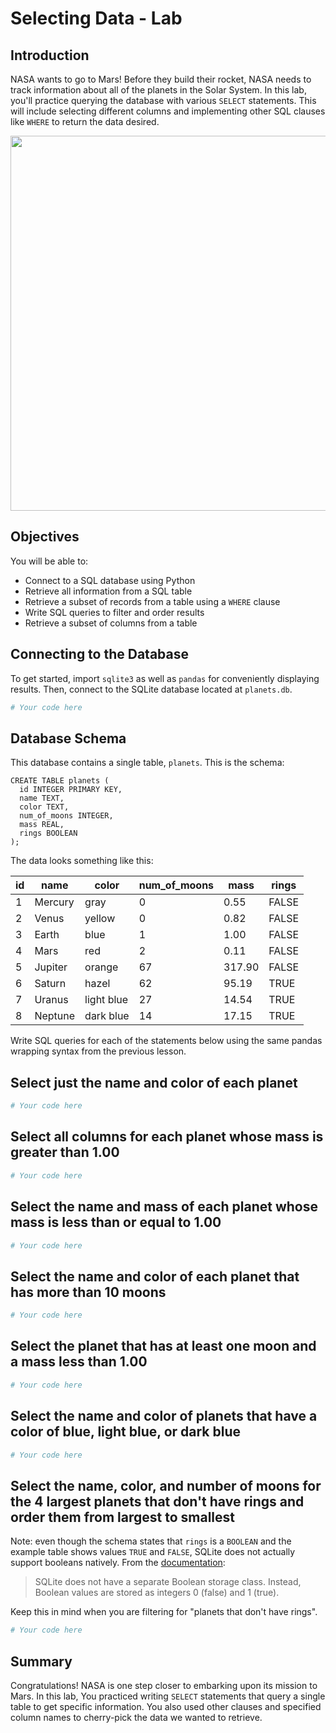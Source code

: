 # Selecting Data - Lab


## Introduction 

NASA wants to go to Mars! Before they build their rocket, NASA needs to track information about all of the planets in the Solar System. In this lab, you'll practice querying the database with various `SELECT` statements. This will include selecting different columns and implementing other SQL clauses like `WHERE` to return the data desired.

<img src="./images/planets.png" width="600">

## Objectives
You will be able to:
* Connect to a SQL database using Python
* Retrieve all information from a SQL table
* Retrieve a subset of records from a table using a `WHERE` clause
* Write SQL queries to filter and order results
* Retrieve a subset of columns from a table

## Connecting to the Database

To get started, import `sqlite3` as well as `pandas` for conveniently displaying results. Then, connect to the SQLite database located at `planets.db`. 


```python
# Your code here
```

## Database Schema

This database contains a single table, `planets`. This is the schema:

```
CREATE TABLE planets (
  id INTEGER PRIMARY KEY,
  name TEXT,
  color TEXT,
  num_of_moons INTEGER,
  mass REAL,
  rings BOOLEAN
);
```

The data looks something like this:

| id | name    | color      | num_of_moons | mass   | rings |
| -- | ------- | ---------- | ------------ | ------ | ----- |
| 1  | Mercury | gray       | 0            | 0.55   | FALSE |
| 2  | Venus   | yellow     | 0            | 0.82   | FALSE |
| 3  | Earth   | blue       | 1            | 1.00   | FALSE |
| 4  | Mars    | red        | 2            | 0.11   | FALSE |
| 5  | Jupiter | orange     | 67           | 317.90 | FALSE |
| 6  | Saturn  | hazel      | 62           | 95.19  | TRUE  |
| 7  | Uranus  | light blue | 27           | 14.54  | TRUE  |
| 8  | Neptune | dark blue  | 14           | 17.15  | TRUE  |

Write SQL queries for each of the statements below using the same pandas wrapping syntax from the previous lesson.

## Select just the name and color of each planet


```python
# Your code here
```

## Select all columns for each planet whose mass is greater than 1.00



```python
# Your code here
```

## Select the name and mass of each planet whose mass is less than or equal to 1.00


```python
# Your code here
```

## Select the name and color of each planet that has more than 10 moons


```python
# Your code here
```

## Select the planet that has at least one moon and a mass less than 1.00


```python
# Your code here
```

## Select the name and color of planets that have a color of blue, light blue, or dark blue


```python
# Your code here
```

## Select the name, color, and number of moons for the 4 largest planets that don't have rings and order them from largest to smallest

Note: even though the schema states that `rings` is a `BOOLEAN` and the example table shows values `TRUE` and `FALSE`, SQLite does not actually support booleans natively. From the [documentation](https://www.sqlite.org/datatype3.html#boolean_datatype):

> SQLite does not have a separate Boolean storage class. Instead, Boolean values are stored as integers 0 (false) and 1 (true).

Keep this in mind when you are filtering for "planets that don't have rings".


```python
# Your code here
```

## Summary

Congratulations! NASA is one step closer to embarking upon its mission to Mars. In this lab, You practiced writing `SELECT` statements that query a single table to get specific information. You also used other clauses and specified column names to cherry-pick the data we wanted to retrieve. 
